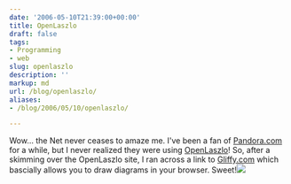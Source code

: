 ```yaml
---
date: '2006-05-10T21:39:00+00:00'
title: OpenLaszlo
draft: false
tags:
- Programming
- web
slug: openlaszlo
description: ''
markup: md
url: /blog/openlaszlo/
aliases:
- /blog/2006/05/10/openlaszlo/

---
```


Wow... the Net never ceases to amaze me. I've been a fan of [Pandora.com](http://pandora.com) for a while, but I never realized they were using [OpenLaszlo](http://www.openlaszlo.org/)! So, after a skimming over the OpenLaszlo site, I ran across a link to [Gliffy.com](http://www.gliffy.com/) which bascially allows you to draw diagrams in your browser. Sweet!![](https://blogger.googleusercontent.com/tracker/4123748873183487963-763064360039730287?l=bradmontgomery.blogspot.com)